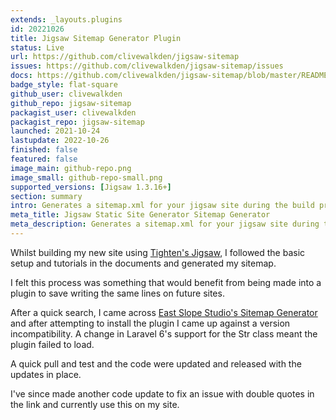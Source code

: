```yaml
---
extends: _layouts.plugins
id: 20221026
title: Jigsaw Sitemap Generator Plugin
status: Live
url: https://github.com/clivewalkden/jigsaw-sitemap
issues: https://github.com/clivewalkden/jigsaw-sitemap/issues
docs: https://github.com/clivewalkden/jigsaw-sitemap/blob/master/README.md
badge_style: flat-square
github_user: clivewalkden
github_repo: jigsaw-sitemap
packagist_user: clivewalkden
packagist_repo: jigsaw-sitemap
launched: 2021-10-24
lastupdate: 2022-10-26
finished: false
featured: false
image_main: github-repo.png
image_small: github-repo-small.png
supported_versions: [Jigsaw 1.3.16+]
section: summary
intro: Generates a sitemap.xml for your jigsaw site during the build process.
meta_title: Jigsaw Static Site Generator Sitemap Generator
meta_description: Generates a sitemap.xml for your jigsaw site during the build process.
---
```


Whilst building my new site using [Tighten's Jigsaw](https://jigsaw.tighten.com/), I followed the basic setup and tutorials in the documents and generated my sitemap.

I felt this process was something that would benefit from being made into a plugin to save writing the same lines on future sites.

After a quick search, I came across [East Slope Studio's Sitemap Generator](https://github.com/eastslopestudio/jigsaw-sitemap) and after attempting to install the plugin I came up against a version incompatibility. A change in Laravel 6's support for the Str class meant the plugin failed to load.

A quick pull and test and the code were updated and released with the updates in place.

I've since made another code update to fix an issue with double quotes in the link and currently use this on my site. 